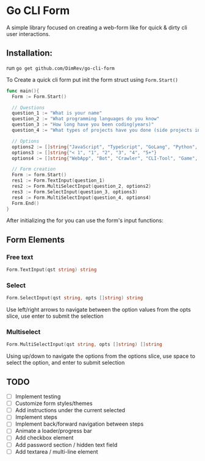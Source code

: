 # Go CLI Form

A simple library focused on creating a web-form like for quick & dirty cli user interactions.

## Installation:

run `go get github.com/DimRev/go-cli-form`

To Create a quick cli form put init the form struct using `Form.Start()`

```go
func main(){
  Form := Form.Start()

  // Questions
  question_1 := "What is your name"
  question_2 := "What programming languages do you know"
  question_3 := "How long have you been coding(years)"
  question_4 := "What types of projects have you done (side projects included)"

  // Options
  options2 := []string{"JavaScript", "TypeScript", "GoLang", "Python", "Ruby", "Rust", "C", "C++", "C#", "Zig", "Lua"}
  options3 := []string{"< 1", "1", "2", "3", "4", "5+"}
  options4 := []string{"WebApp", "Bot", "Crawler", "CLI-Tool", "Game", "Mesh", "3D-Animation", "Embedded", "Back End Infra"}

  // Form creation
  Form := form.Start()
  res1 := Form.TextInput(question_1)
  res2 := Form.MultiSelectInput(question_2, options2)
  res3 := Form.SelectInput(question_3, options3)
  res4 := Form.MultiSelectInput(question_4, options4)
  Form.End()
}
```

After initializing the for you can use the form's input functions:

## Form Elements

### Free text

```go
Form.TextInput(qst string) string
```

### Select

```go
Form.SelectInput(qst string, opts []string) string
```

Use left/right arrows to navigate between the option values from the opts slice, use enter to submit the selection

### Multiselect

```go
Form.MultiSelectInput(qst string, opts []string) []string
```

Using up/down to navigate the options from the options slice, use space to select the option, and enter to submit selection

## TODO

- [ ] Implement testing
- [ ] Customize form styles/themes
- [ ] Add instructions under the current selected
- [ ] Implement steps
- [ ] Implement back/forward navigation between steps
- [ ] Animate a loader/progress bar
- [ ] Add checkbox element
- [ ] Add password section / hidden text field
- [ ] Add textarea / multi-line element
